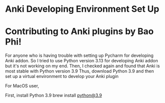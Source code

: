 # Anki Developing Environment Set Up

Contributing to Anki plugins by Bao Phi!
===================================================================================
For anyone who is having trouble with setting up Pycharm for developing Anki addon.
So I tried to use Python version 3.13 for developing Anki addon but it's not working on my end.
Then, I checked again and found that Anki is most stable with Python version 3.9
Thus, download Python 3.9 and then set up a virtual environment to develop your Anki plugin

For MacOS user,

First, install Python 3.9
brew install python@3.9


